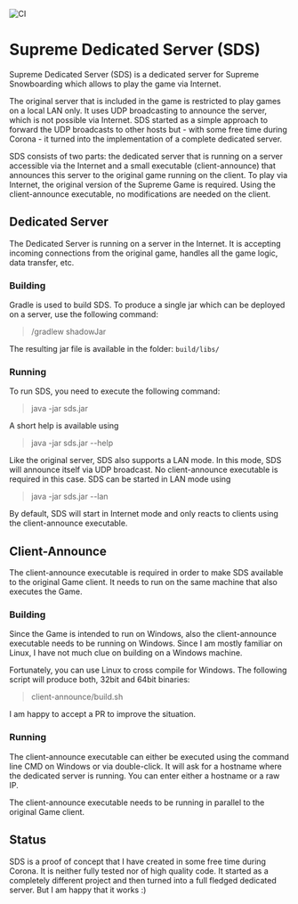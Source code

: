 ![CI](https://github.com/anvo/sds/workflows/CI/badge.svg?branch=develop)
# Supreme Dedicated Server (SDS)
Supreme Dedicated Server (SDS) is a dedicated server for Supreme Snowboarding
which allows to play the game via Internet.

The original server that is included in the game is restricted to play games
on a local LAN only. It uses UDP broadcasting to announce the server, which 
is not possible via Internet. SDS started as a simple approach to forward the
UDP broadcasts to other hosts but - with some free time during Corona - it
turned into the implementation of a complete dedicated server.

SDS consists of two parts: the dedicated server that is running on a server
accessible via the Internet and a small executable (client-announce) that 
announces this server to the original game running on the client. To play 
via Internet, the original version of the Supreme Game is required. 
Using the client-announce executable, no modifications are needed on 
the client. 

## Dedicated Server

The Dedicated Server is running on a server in the Internet. It is accepting
incoming connections from the original game, handles all the game logic, 
data transfer, etc.

### Building
Gradle is used to build SDS. To produce a single jar which can be deployed
on a server, use the following command:
> /gradlew shadowJar

The resulting jar file is available in the folder: `build/libs/`

### Running
To run SDS, you need to execute the following command:
> java -jar sds.jar

A short help is available using
> java -jar sds.jar --help

Like the original server, SDS also supports a LAN mode. In this mode, SDS will
announce itself via UDP broadcast. No client-announce executable is required
in this case. SDS can be started in LAN mode using
> java -jar sds.jar --lan

By default, SDS will start in Internet mode and only reacts to clients using
the client-announce executable.

## Client-Announce
The client-announce executable is required in order to make SDS available to the
original Game client. It needs to run on the same machine that also executes the
Game.

### Building
Since the Game is intended to run on Windows, also the client-announce executable
needs to be running on Windows. Since I am mostly familiar on Linux, I have not
much clue on building on a Windows machine. 

Fortunately, you can use Linux to cross compile for Windows. The following script
will produce both, 32bit and 64bit binaries:
> client-announce/build.sh

I am happy to accept a PR to improve the situation.

### Running
The client-announce executable can either be executed using the command line CMD
on Windows or via double-click. It will ask for a hostname where the dedicated
server is running. You can enter either a hostname or a raw IP. 

The client-announce executable needs to be running in parallel to the original
Game client. 

## Status
SDS is a proof of concept that I have created in some free time during Corona.
It is neither fully tested nor of high quality code. It started as a completely
different project and then turned into a full fledged dedicated server. But I
am happy that it works :) 